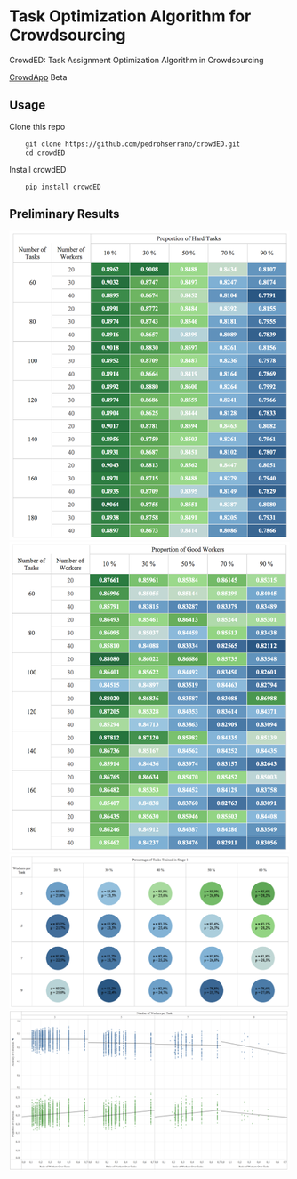 Task Optimization Algorithm for Crowdsourcing
====

CrowdED: Task Assignment Optimization Algorithm in Crowdsourcing

[CrowdApp](https://pedrohserrano.shinyapps.io/crowdapp/) Beta

## Usage

Clone this repo

        git clone https://github.com/pedrohserrano/crowdED.git
        cd crowdED

Install crowdED

        pip install crowdED

## Preliminary Results

![](reports/Fig1a.png)
![](reports/Fig1b.png)
![](reports/Fig3.png)
![](reports/Fig4.png)
